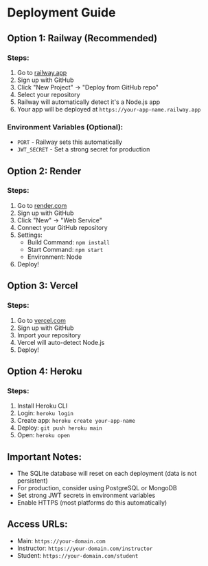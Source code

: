 # Deployment Guide

## Option 1: Railway (Recommended)

### Steps:
1. Go to [railway.app](https://railway.app)
2. Sign up with GitHub
3. Click "New Project" → "Deploy from GitHub repo"
4. Select your repository
5. Railway will automatically detect it's a Node.js app
6. Your app will be deployed at `https://your-app-name.railway.app`

### Environment Variables (Optional):
- `PORT` - Railway sets this automatically
- `JWT_SECRET` - Set a strong secret for production

## Option 2: Render

### Steps:
1. Go to [render.com](https://render.com)
2. Sign up with GitHub
3. Click "New" → "Web Service"
4. Connect your GitHub repository
5. Settings:
   - Build Command: `npm install`
   - Start Command: `npm start`
   - Environment: Node
6. Deploy!

## Option 3: Vercel

### Steps:
1. Go to [vercel.com](https://vercel.com)
2. Sign up with GitHub
3. Import your repository
4. Vercel will auto-detect Node.js
5. Deploy!

## Option 4: Heroku

### Steps:
1. Install Heroku CLI
2. Login: `heroku login`
3. Create app: `heroku create your-app-name`
4. Deploy: `git push heroku main`
5. Open: `heroku open`

## Important Notes:

- The SQLite database will reset on each deployment (data is not persistent)
- For production, consider using PostgreSQL or MongoDB
- Set strong JWT secrets in environment variables
- Enable HTTPS (most platforms do this automatically)

## Access URLs:
- Main: `https://your-domain.com`
- Instructor: `https://your-domain.com/instructor`
- Student: `https://your-domain.com/student`
